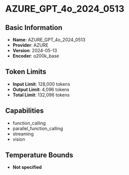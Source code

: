 # AZURE_GPT_4o_2024_0513

## Basic Information
- **Name**: AZURE_GPT_4o_2024_0513
- **Provider**: AZURE
- **Version**: 2024-05-13
- **Encoder**: o200k_base

## Token Limits
- **Input Limit**: 128,000 tokens
- **Output Limit**: 4,096 tokens
- **Total Limit**: 132,096 tokens

## Capabilities
- function_calling
- parallel_function_calling
- streaming
- vision


## Temperature Bounds
- **Not specified**






